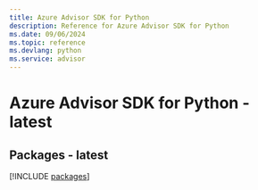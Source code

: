 ```yaml
---
title: Azure Advisor SDK for Python
description: Reference for Azure Advisor SDK for Python
ms.date: 09/06/2024
ms.topic: reference
ms.devlang: python
ms.service: advisor
---
```

# Azure Advisor SDK for Python - latest
## Packages - latest
[!INCLUDE [packages](advisor-index.md)]